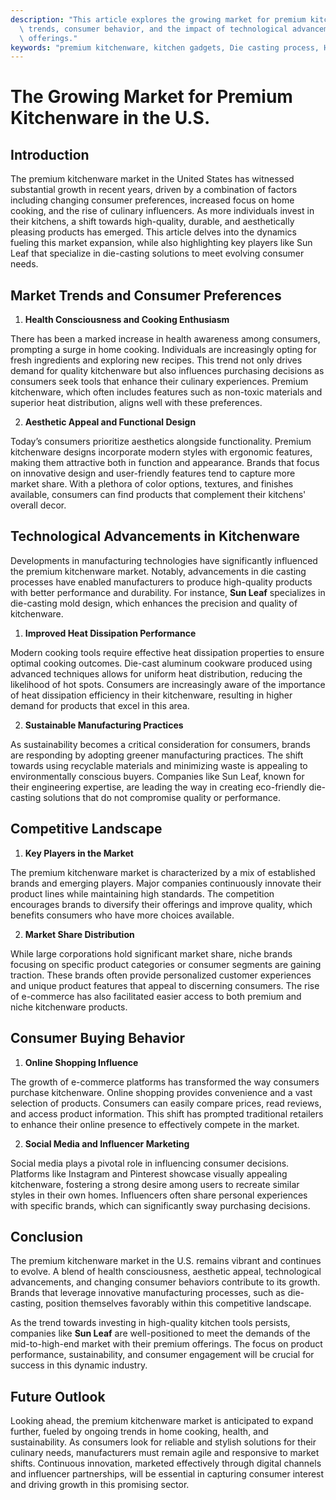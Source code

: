 ```yaml
---
description: "This article explores the growing market for premium kitchenware in the U.S., discussing\
  \ trends, consumer behavior, and the impact of technological advancements on product\
  \ offerings."
keywords: "premium kitchenware, kitchen gadgets, Die casting process, Heat dissipation performance"
---
```

# The Growing Market for Premium Kitchenware in the U.S.

## Introduction

The premium kitchenware market in the United States has witnessed substantial growth in recent years, driven by a combination of factors including changing consumer preferences, increased focus on home cooking, and the rise of culinary influencers. As more individuals invest in their kitchens, a shift towards high-quality, durable, and aesthetically pleasing products has emerged. This article delves into the dynamics fueling this market expansion, while also highlighting key players like Sun Leaf that specialize in die-casting solutions to meet evolving consumer needs.

## Market Trends and Consumer Preferences

1. **Health Consciousness and Cooking Enthusiasm**

There has been a marked increase in health awareness among consumers, prompting a surge in home cooking. Individuals are increasingly opting for fresh ingredients and exploring new recipes. This trend not only drives demand for quality kitchenware but also influences purchasing decisions as consumers seek tools that enhance their culinary experiences. Premium kitchenware, which often includes features such as non-toxic materials and superior heat distribution, aligns well with these preferences.

2. **Aesthetic Appeal and Functional Design**

Today’s consumers prioritize aesthetics alongside functionality. Premium kitchenware designs incorporate modern styles with ergonomic features, making them attractive both in function and appearance. Brands that focus on innovative design and user-friendly features tend to capture more market share. With a plethora of color options, textures, and finishes available, consumers can find products that complement their kitchens' overall decor.

## Technological Advancements in Kitchenware

Developments in manufacturing technologies have significantly influenced the premium kitchenware market. Notably, advancements in die casting processes have enabled manufacturers to produce high-quality products with better performance and durability. For instance, **Sun Leaf** specializes in die-casting mold design, which enhances the precision and quality of kitchenware.

1. **Improved Heat Dissipation Performance**

Modern cooking tools require effective heat dissipation properties to ensure optimal cooking outcomes. Die-cast aluminum cookware produced using advanced techniques allows for uniform heat distribution, reducing the likelihood of hot spots. Consumers are increasingly aware of the importance of heat dissipation efficiency in their kitchenware, resulting in higher demand for products that excel in this area.

2. **Sustainable Manufacturing Practices**

As sustainability becomes a critical consideration for consumers, brands are responding by adopting greener manufacturing practices. The shift towards using recyclable materials and minimizing waste is appealing to environmentally conscious buyers. Companies like Sun Leaf, known for their engineering expertise, are leading the way in creating eco-friendly die-casting solutions that do not compromise quality or performance.

## Competitive Landscape

1. **Key Players in the Market**

The premium kitchenware market is characterized by a mix of established brands and emerging players. Major companies continuously innovate their product lines while maintaining high standards. The competition encourages brands to diversify their offerings and improve quality, which benefits consumers who have more choices available.

2. **Market Share Distribution**

While large corporations hold significant market share, niche brands focusing on specific product categories or consumer segments are gaining traction. These brands often provide personalized customer experiences and unique product features that appeal to discerning consumers. The rise of e-commerce has also facilitated easier access to both premium and niche kitchenware products.

## Consumer Buying Behavior

1. **Online Shopping Influence**

The growth of e-commerce platforms has transformed the way consumers purchase kitchenware. Online shopping provides convenience and a vast selection of products. Consumers can easily compare prices, read reviews, and access product information. This shift has prompted traditional retailers to enhance their online presence to effectively compete in the market.

2. **Social Media and Influencer Marketing**

Social media plays a pivotal role in influencing consumer decisions. Platforms like Instagram and Pinterest showcase visually appealing kitchenware, fostering a strong desire among users to recreate similar styles in their own homes. Influencers often share personal experiences with specific brands, which can significantly sway purchasing decisions.

## Conclusion

The premium kitchenware market in the U.S. remains vibrant and continues to evolve. A blend of health consciousness, aesthetic appeal, technological advancements, and changing consumer behaviors contribute to its growth. Brands that leverage innovative manufacturing processes, such as die-casting, position themselves favorably within this competitive landscape.

As the trend towards investing in high-quality kitchen tools persists, companies like **Sun Leaf** are well-positioned to meet the demands of the mid-to-high-end market with their premium offerings. The focus on product performance, sustainability, and consumer engagement will be crucial for success in this dynamic industry.

## Future Outlook

Looking ahead, the premium kitchenware market is anticipated to expand further, fueled by ongoing trends in home cooking, health, and sustainability. As consumers look for reliable and stylish solutions for their culinary needs, manufacturers must remain agile and responsive to market shifts. Continuous innovation, marketed effectively through digital channels and influencer partnerships, will be essential in capturing consumer interest and driving growth in this promising sector.
